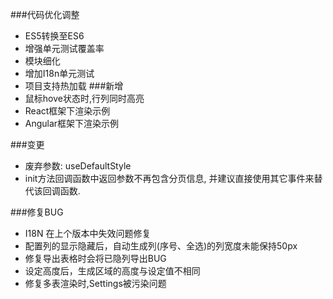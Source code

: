 ###代码优化调整
- ES5转换至ES6
- 增强单元测试覆盖率
- 模块细化
- 增加I18n单元测试
- 项目支持热加载
###新增
- 鼠标hove状态时,行列同时高亮
- React框架下渲染示例
- Angular框架下渲染示例

###变更
- 废弃参数: useDefaultStyle
- init方法回调函数中返回参数不再包含分页信息, 并建议直接使用其它事件来替代该回调函数.

###修复BUG
- I18N 在上个版本中失效问题修复
- 配置列的显示隐藏后，自动生成列(序号、全选)的列宽度未能保持50px
- 修复导出表格时会将已隐列导出BUG
- 设定高度后，生成区域的高度与设定值不相同
- 修复多表渲染时,Settings被污染问题
